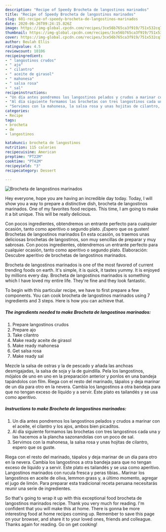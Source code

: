 ```yaml
---
description: "Recipe of Speedy Brocheta de langostinos marinados"
title: "Recipe of Speedy Brocheta de langostinos marinados"
slug: 601-recipe-of-speedy-brocheta-de-langostinos-marinados
date: 2020-06-26T09:24:15.826Z
image: https://img-global.cpcdn.com/recipes/3ce56b765ca3f919/751x532cq70/brocheta-de-langostinos-marinados-foto-principal.jpg
thumbnail: https://img-global.cpcdn.com/recipes/3ce56b765ca3f919/751x532cq70/brocheta-de-langostinos-marinados-foto-principal.jpg
cover: https://img-global.cpcdn.com/recipes/3ce56b765ca3f919/751x532cq70/brocheta-de-langostinos-marinados-foto-principal.jpg
author: Beulah Ellis
ratingvalue: 4.5
reviewcount: 10106
recipeingredient:
- " langostinos crudos"
- " ajo"
- " cilantro"
- " aceite de girasol"
- " mahonesa"
- " salsa rosa"
- " sal"
recipeinstructions:
- "Un día antes pondremos los langostinos pelados y crudos a marinar con el aceite, el cilantro y los ajos, ambos bien picaditos."
- "Al día siguiente formamos las brochetas con tres langostinos cada una y las hacemos a la plancha sazonandolas con un poco de sal."
- "Servimos con la mahonesa, la salsa rosa y unas hojitas de cilantro, espero que os guste."
categories:
- Recipe
tags:
- brocheta
- de
- langostinos

katakunci: brocheta de langostinos 
nutrition: 115 calories
recipecuisine: American
preptime: "PT22M"
cooktime: "PT42M"
recipeyield: "3"
recipecategory: Dessert

---
```



![Brocheta de langostinos marinados](https://img-global.cpcdn.com/recipes/3ce56b765ca3f919/751x532cq70/brocheta-de-langostinos-marinados-foto-principal.jpg)

Hey everyone, hope you are having an incredible day today. Today, I will show you a way to prepare a distinctive dish, brocheta de langostinos marinados. One of my favorites food recipes. This time, I am going to make it a bit unique. This will be really delicious.

Con pocos ingredientes, obtendremos un entrante perfecto para cualquier ocasión, tanto como aperitivo o segundo plato. ¡Espero que os gusten! Brochetas de langostinos marinados En esta ocasión, os traemos unas deliciosas brochetas de langostinos, son muy sencillas de preparar y muy sabrosas. Con pocos ingredientes, obtendremos un entrante perfecto para cualquier ocasión, tanto como aperitivo o segundo plato. Elaboración: Descubre aperitivo de brochetas de langostinos marinados.

Brocheta de langostinos marinados is one of the most favored of current trending foods on earth. It's simple, it is quick, it tastes yummy. It is enjoyed by millions every day. Brocheta de langostinos marinados is something which I have loved my entire life. They're fine and they look fantastic.


To begin with this particular recipe, we have to first prepare a few components. You can cook brocheta de langostinos marinados using 7 ingredients and 3 steps. Here is how you can achieve that.

<!--inarticleads1-->

##### The ingredients needed to make Brocheta de langostinos marinados:

1. Prepare  langostinos crudos
1. Prepare  ajo
1. Take  cilantro
1. Make ready  aceite de girasol
1. Make ready  mahonesa
1. Get  salsa rosa
1. Make ready  sal


Mezcle la salsa de ostras y la de pescado y añada las anchoas desmigajadas, la salsa de soja y la de guindilla. Pela los langostinos, mójalos de uno en uno en la preparación anterior y ponlos en una bandeja tapándolos con film. Riega con el resto del marinado, tápalos y deja marinar de un día para otro en la nevera. Cambia los langostinos a otra bandeja para que no tengan exceso de líquido y a servir. Éste plato es tailandés y se usa como aperitivo. 

<!--inarticleads2-->

##### Instructions to make Brocheta de langostinos marinados:

1. Un día antes pondremos los langostinos pelados y crudos a marinar con el aceite, el cilantro y los ajos, ambos bien picaditos.
1. Al día siguiente formamos las brochetas con tres langostinos cada una y las hacemos a la plancha sazonandolas con un poco de sal.
1. Servimos con la mahonesa, la salsa rosa y unas hojitas de cilantro, espero que os guste.


Riega con el resto del marinado, tápalos y deja marinar de un día para otro en la nevera. Cambia los langostinos a otra bandeja para que no tengan exceso de líquido y a servir. Éste plato es tailandés y se usa como aperitivo. Langostinos marinados con rucula fresca y peras tibias.. Marinar los langostinos en aceite de oliva, lemmon grass y, a último momento, agregar el jugo de limón. Para preparar esta tradicional receta peruana necesitarás reunir una serie de ingredientes. 

So that's going to wrap it up with this exceptional food brocheta de langostinos marinados recipe. Thank you very much for reading. I'm confident that you will make this at home. There is gonna be more interesting food at home recipes coming up. Remember to save this page on your browser, and share it to your loved ones, friends and colleague. Thanks again for reading. Go on get cooking!
